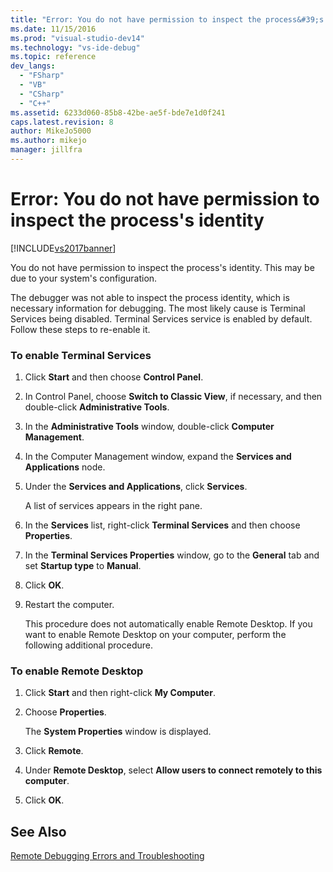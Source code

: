 ```yaml
---
title: "Error: You do not have permission to inspect the process&#39;s identity | Microsoft Docs"
ms.date: 11/15/2016
ms.prod: "visual-studio-dev14"
ms.technology: "vs-ide-debug"
ms.topic: reference
dev_langs: 
  - "FSharp"
  - "VB"
  - "CSharp"
  - "C++"
ms.assetid: 6233d060-85b8-42be-ae5f-bde7e1d0f241
caps.latest.revision: 8
author: MikeJo5000
ms.author: mikejo
manager: jillfra
---
```

# Error: You do not have permission to inspect the process&#39;s identity
[!INCLUDE[vs2017banner](../includes/vs2017banner.md)]

You do not have permission to inspect the process's identity. This may be due to your system's configuration.  
  
 The debugger was not able to inspect the process identity, which is necessary information for debugging. The most likely cause is Terminal Services being disabled. Terminal Services service is enabled by default. Follow these steps to re-enable it.  
  
### To enable Terminal Services  
  
1. Click **Start** and then choose **Control Panel**.  
  
2. In Control Panel, choose **Switch to Classic View**, if necessary, and then double-click **Administrative Tools**.  
  
3. In the **Administrative Tools** window, double-click **Computer Management**.  
  
4. In the Computer Management window, expand the **Services and Applications** node.  
  
5. Under the **Services and Applications**, click **Services**.  
  
     A list of services appears in the right pane.  
  
6. In the **Services** list, right-click **Terminal Services** and then choose **Properties**.  
  
7. In the **Terminal Services Properties** window, go to the **General** tab and set **Startup type** to **Manual**.  
  
8. Click **OK**.  
  
9. Restart the computer.  
  
     This procedure does not automatically enable Remote Desktop. If you want to enable Remote Desktop on your computer, perform the following additional procedure.  
  
### To enable Remote Desktop  
  
1. Click **Start** and then right-click **My Computer**.  
  
2. Choose **Properties**.  
  
     The **System Properties** window is displayed.  
  
3. Click **Remote**.  
  
4. Under **Remote Desktop**, select **Allow users to connect remotely to this computer**.  
  
5. Click **OK**.  
  
## See Also  
 [Remote Debugging Errors and Troubleshooting](../debugger/remote-debugging-errors-and-troubleshooting.md)
